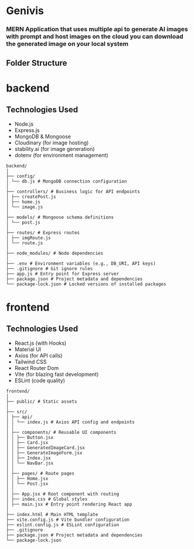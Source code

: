 # Genivis 
### MERN Application that uses multiple api to generate AI images with prompt and host images on the cloud you can download the generated image on your local system

##  Folder Structure

# backend

##  Technologies Used

- Node.js
- Express.js
- MongoDB & Mongoose
- Cloudinary (for image hosting)
- stability.ai (for image generation)
- dotenv (for environment management)

```
backend/
│
├── config/
│ └── db.js # MongoDB connection configuration
│
├── controllers/ # Business logic for API endpoints
│ ├── createPost.js
│ ├── home.js
│ └── image.js
│
├── models/ # Mongoose schema definitions
│ └── post.js
│
├── routes/ # Express routes
│ ├── imgRoute.js
│ └── route.js
│
├── node_modules/ # Node dependencies
│
├── .env # Environment variables (e.g., DB_URI, API keys)
├── .gitignore # Git ignore rules
├── app.js # Entry point for Express server
├── package.json # Project metadata and dependencies
└── package-lock.json # Locked versions of installed packages

```
# frontend

## Technologies Used
- React.js (with Hooks)
- Material UI
- Axios (for API calls)
- Tailwind CSS  
- React Router Dom
- Vite (for blazing fast development)
- ESLint (code quality)


```
frontend/
│
├── public/ # Static assets
│
├── src/
│ ├── api/
│ │ └── index.js # Axios API config and endpoints
│ │
│ ├── components/ # Reusable UI components
│ │ ├── Button.jsx
│ │ ├── Card.jsx
│ │ ├── GeneratedImageCard.jsx
│ │ ├── GenerateImageForm.jsx
│ │ ├── Index.jsx
│ │ └── NavBar.jsx
│ │
│ ├── pages/ # Route pages
│ │ ├── Home.jsx
│ │ └── Post.jsx
│ │
│ ├── App.jsx # Root component with routing
│ ├── index.css # Global styles
│ ├── main.jsx # Entry point rendering React app
│
├── index.html # Main HTML template
├── vite.config.js # Vite bundler configuration
├── eslint.config.js # ESLint configuration
├── .gitignore
├── package.json # Project metadata and dependencies
└── package-lock.json

```